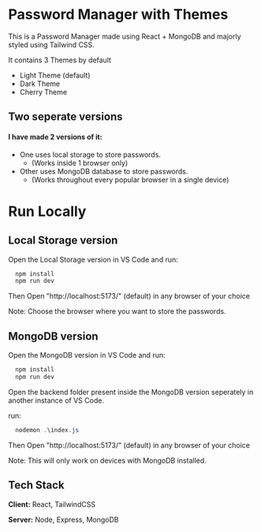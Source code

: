 
# Password Manager with Themes

This is a Password Manager made using React + MongoDB and majorly styled using Tailwind CSS.

It contains 3 Themes by default
- Light Theme (default)
- Dark Theme
- Cherry Theme

## Two seperate versions

#### I have made 2 versions of it:
- One uses local storage to store passwords.
    - (Works inside 1 browser only)
- Other uses MongoDB database to store passwords.
    - (Works throughout every popular browser in a single device)
# Run Locally

## Local Storage version

Open the Local Storage version in VS Code and run:

```powershell
  npm install
  npm run dev
```
Then Open "http://localhost:5173/" (default) in any browser of your choice

Note: Choose the browser where you want to store the passwords.

## MongoDB version

Open the MongoDB version in VS Code and run:

```powershell
  npm install
  npm run dev
```

Open the backend folder present inside the MongoDB version seperately in another instance of VS Code.

run:
```powershell
  nodemon .\index.js
```

Then Open "http://localhost:5173/" (default) in any browser of your choice

Note: This will only work on devices with MongoDB installed.
## Tech Stack

**Client:** React, TailwindCSS

**Server:** Node, Express, MongoDB

